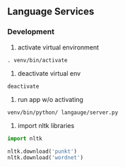 ## Language Services

### Development

1. activate virtual environment

`. venv/bin/activate`

1. deactivate virtual env

`deactivate`

1. run app w/o activating

`venv/bin/python/ langauge/server.py`

1. import nltk libraries

```python
import nltk

nltk.download('punkt')
nltk.download('wordnet')
```
